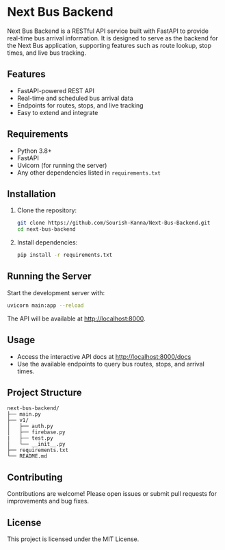 # Next Bus Backend

Next Bus Backend is a RESTful API service built with FastAPI to provide real-time bus arrival information. It is designed to serve as the backend for the Next Bus application, supporting features such as route lookup, stop times, and live bus tracking.

## Features

- FastAPI-powered REST API
- Real-time and scheduled bus arrival data
- Endpoints for routes, stops, and live tracking
- Easy to extend and integrate

## Requirements

- Python 3.8+
- FastAPI
- Uvicorn (for running the server)
- Any other dependencies listed in `requirements.txt`

## Installation

1. Clone the repository:

    ```bash
    git clone https://github.com/Sourish-Kanna/Next-Bus-Backend.git
    cd next-bus-backend
    ```

2. Install dependencies:

    ```bash
    pip install -r requirements.txt
    ```

## Running the Server

Start the development server with:

```bash
uvicorn main:app --reload
```

The API will be available at [http://localhost:8000](http://localhost:8000).

## Usage

- Access the interactive API docs at [http://localhost:8000/docs](http://localhost:8000/docs)
- Use the available endpoints to query bus routes, stops, and arrival times.

## Project Structure

``` text
next-bus-backend/
├── main.py
├── v1/
│   ├── auth.py
│   ├── firebase.py
|   ├── test.py
│   └── __init__.py
├── requirements.txt
└── README.md
```

## Contributing

Contributions are welcome! Please open issues or submit pull requests for improvements and bug fixes.

## License

This project is licensed under the MIT License.
